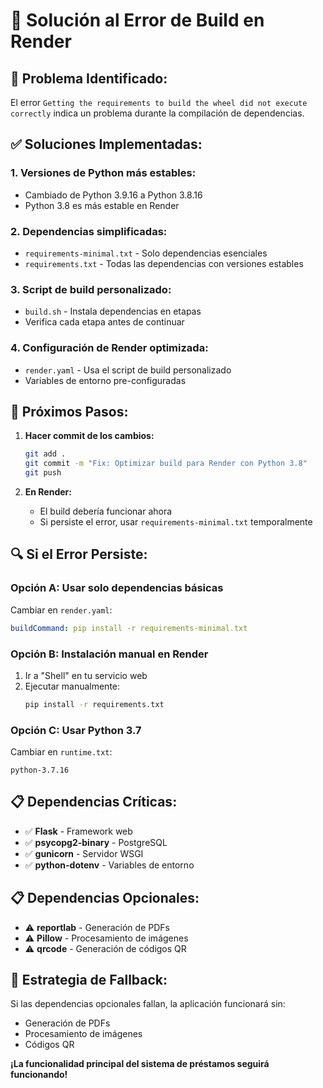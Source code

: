 # 🔧 Solución al Error de Build en Render

## 🚨 **Problema Identificado:**

El error `Getting the requirements to build the wheel did not execute correctly` indica un problema durante la compilación de dependencias.

## ✅ **Soluciones Implementadas:**

### **1. Versiones de Python más estables:**
- Cambiado de Python 3.9.16 a Python 3.8.16
- Python 3.8 es más estable en Render

### **2. Dependencias simplificadas:**
- `requirements-minimal.txt` - Solo dependencias esenciales
- `requirements.txt` - Todas las dependencias con versiones estables

### **3. Script de build personalizado:**
- `build.sh` - Instala dependencias en etapas
- Verifica cada etapa antes de continuar

### **4. Configuración de Render optimizada:**
- `render.yaml` - Usa el script de build personalizado
- Variables de entorno pre-configuradas

## 🚀 **Próximos Pasos:**

1. **Hacer commit de los cambios:**
   ```bash
   git add .
   git commit -m "Fix: Optimizar build para Render con Python 3.8"
   git push
   ```

2. **En Render:**
   - El build debería funcionar ahora
   - Si persiste el error, usar `requirements-minimal.txt` temporalmente

## 🔍 **Si el Error Persiste:**

### **Opción A: Usar solo dependencias básicas**
Cambiar en `render.yaml`:
```yaml
buildCommand: pip install -r requirements-minimal.txt
```

### **Opción B: Instalación manual en Render**
1. Ir a "Shell" en tu servicio web
2. Ejecutar manualmente:
   ```bash
   pip install -r requirements.txt
   ```

### **Opción C: Usar Python 3.7**
Cambiar en `runtime.txt`:
```
python-3.7.16
```

## 📋 **Dependencias Críticas:**

- ✅ **Flask** - Framework web
- ✅ **psycopg2-binary** - PostgreSQL
- ✅ **gunicorn** - Servidor WSGI
- ✅ **python-dotenv** - Variables de entorno

## 📋 **Dependencias Opcionales:**

- ⚠️ **reportlab** - Generación de PDFs
- ⚠️ **Pillow** - Procesamiento de imágenes
- ⚠️ **qrcode** - Generación de códigos QR

## 🎯 **Estrategia de Fallback:**

Si las dependencias opcionales fallan, la aplicación funcionará sin:
- Generación de PDFs
- Procesamiento de imágenes
- Códigos QR

**¡La funcionalidad principal del sistema de préstamos seguirá funcionando!**
